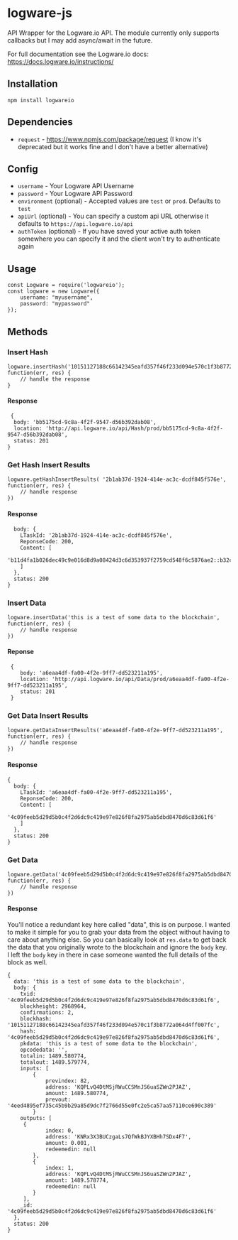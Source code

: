 # logware-js
API Wrapper for the Logware.io API.  The module currently only supports callbacks but I may add async/await in the future.

For full documentation see the Logware.io docs: https://docs.logware.io/instructions/

## Installation
`npm install logwareio`

## Dependencies
* `request` - https://www.npmjs.com/package/request (I know it's deprecated but it works fine and I don't have a better alternative)

## Config
* `username` - Your Logware API Username
* `password` - Your Logware API Password
* `environment` (optional) - Accepted values are `test` or `prod`.  Defaults to `test`
* `apiUrl` (optional) - You can specify a custom api URL otherwise it defaults to `https://api.logware.io/api`
* `authToken` (optional) - If you have saved your active auth token somewhere you can specify it and the client won't try to authenticate again

## Usage
```
const Logware = require('logwareio');
const logware = new Logware({
    username: "myusername",
    password: "mypassword"
});
```

## Methods
### Insert Hash
```
logware.insertHash('10151127188c66142345eafd357f46f233d094e570c1f3b8772a064d4ff007fc', function(err, res) {
    // handle the response
}
```
#### Response
```
 {
  body: 'bb5175cd-9c8a-4f2f-9547-d56b392dab08',
  location: 'http://api.logware.io/api/Hash/prod/bb5175cd-9c8a-4f2f-9547-d56b392dab08',
  status: 201
}
```

### Get Hash Insert Results
```
logware.getHashInsertResults( '2b1ab37d-1924-414e-ac3c-dcdf845f576e', function(err, res) {
    // handle response
})
```
#### Response
```{
  body: {
    LTaskId: '2b1ab37d-1924-414e-ac3c-dcdf845f576e',
    ReponseCode: 200,
    Content: [
      'b11d4fa1b026dec49c9e016d8d9a08424d3c6d353937f2759cd548f6c5876ae2::b32c7369dd5093963cfe185d4a3df62b6f88302f06fccdfcd645edcb9a183b18'
    ]
  },
  status: 200
}
```

### Insert Data
```
logware.insertData('this is a test of some data to the blockchain', function(err, res) {
    // handle response
})
```
#### Reponse
```
 {
    body: 'a6eaa4df-fa00-4f2e-9ff7-dd523211a195',
    location: 'http://api.logware.io/api/Data/prod/a6eaa4df-fa00-4f2e-9ff7-dd523211a195',
    status: 201
 }
```
### Get Data Insert Results
```
logware.getDataInsertResults('a6eaa4df-fa00-4f2e-9ff7-dd523211a195', function(err, res) {
    // handle response
})
```

#### Response
```
{
  body: {
    LTaskId: 'a6eaa4df-fa00-4f2e-9ff7-dd523211a195',
    ReponseCode: 200,
    Content: [
      '4c09feeb5d29d5b0c4f2d6dc9c419e97e826f8fa2975ab5dbd8470d6c83d61f6'
    ]
  },
  status: 200
}
```

### Get Data
```
logware.getData('4c09feeb5d29d5b0c4f2d6dc9c419e97e826f8fa2975ab5dbd8470d6c83d61f6', function(err, res) {
    // handle response
})
```
#### Response
You'll notice a redundant key here called "data", this is on purpose.  I wanted to make it simple for you to grab your data from the 
object without having to care about anything else.  So you can basically look at `res.data` to get back  the data
that you originally wrote to the blockchain and ignore the `body` key.  I left the `body` key in there in case
someone wanted the full details of the block as well.
```
{
  data: 'this is a test of some data to the blockchain',
  body: {
    txid: '4c09feeb5d29d5b0c4f2d6dc9c419e97e826f8fa2975ab5dbd8470d6c83d61f6',
    blockheight: 2968964,
    confirmations: 2,
    blockhash: '10151127188c66142345eafd357f46f233d094e570c1f3b8772a064d4ff007fc',
    hash: '4c09feeb5d29d5b0c4f2d6dc9c419e97e826f8fa2975ab5dbd8470d6c83d61f6',
    pkdata: 'this is a test of some data to the blockchain',
    opcodedata: '',
    totalin: 1489.580774,
    totalout: 1489.579774,
    inputs: [
        {
            previndex: 82,
            address: 'KQPLvQ4DtMSjRWuCCSMnJS6uaSZWn2PJAZ',
            amount: 1489.580774,
            prevout: '4eed4895ef735c45b9b29a85d9dc7f2766d55e0fc2e5ca57aa57110ce690c389'
        }
    outputs: [ 
     {
            index: 0,
            address: 'KNRx3X3BUCzgaLs7QfWkBJYXBHh7SDx4F7',
            amount: 0.001,
            redeemedin: null
        },
        {
            index: 1,
            address: 'KQPLvQ4DtMSjRWuCCSMnJS6uaSZWn2PJAZ',
            amount: 1489.578774,
            redeemedin: null
        }
     ],
    _id: '4c09feeb5d29d5b0c4f2d6dc9c419e97e826f8fa2975ab5dbd8470d6c83d61f6'
  },
  status: 200
}
```
